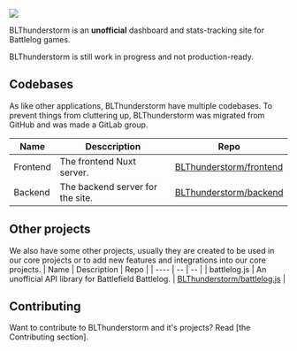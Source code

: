 ![](https://gitlab.com/BLThunderstorm/about/-/raw/master/assets/bg.png)

BLThunderstorm is an **unofficial** dashboard and stats-tracking site for Battlelog games.

BLThunderstorm is still work in progress and not production-ready.

## Codebases

As like other applications, BLThunderstorm have multiple codebases. To prevent things from cluttering up, BLThunderstorm was migrated from GitHub and was made a GitLab group.

| Name | Desccription | Repo |
| ----- | ------- | ----------- |
| Frontend | The frontend Nuxt server. | [BLThunderstorm/frontend](https://gitlab.com/BLThunderstorm/frontend) |
| Backend | The backend server for the site. | [BLThunderstorm/backend](https://gitlab.com/BLThunderstorm/backend) | 

## Other projects

We also have some other projects, usually they are created to be used in our core projects or to add new features and integrations into our core projects.
| Name  | Description | Repo | 
| ---- | -- | -- |
| battlelog.js | An unofficial API library for Battlefield Battlelog. | [BLThunderstorm/battlelog.js](https://gitlab.com/BLThunderstorm/battlelog.js) |

## Contributing
Want to contribute to BLThunderstorm and it's projects?
Read [the Contributing section].
